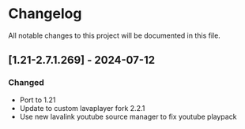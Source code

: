 # Changelog
All notable changes to this project will be documented in this file.

## [1.21-2.7.1.269] - 2024-07-12
### Changed
 - Port to 1.21
 - Update to custom lavaplayer fork 2.2.1
 - Use new lavalink youtube source manager to fix youtube playpack